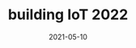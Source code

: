 ﻿---
title: building IoT 2022 
date: 2021-05-10
location: Karlsruhe
link: https://www.buildingiot.de
type: conference
---
